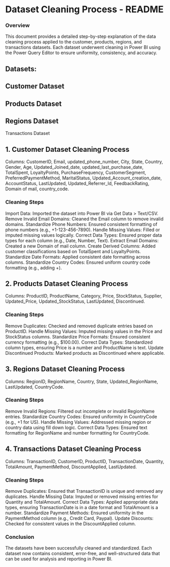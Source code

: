 # Dataset Cleaning Process - README

### Overview

This document provides a detailed step-by-step explanation of the data cleaning process applied to the customer, products, regions, and transactions datasets. Each dataset underwent cleaning in Power BI using the Power Query Editor to ensure uniformity, consistency, and accuracy.

## Datasets:

## Customer Dataset

## Products Dataset

## Regions Dataset

Transactions Dataset

## 1. Customer Dataset Cleaning Process

Columns:
CustomerID, Email, updated_phone_number, City, State, Country, Gender, Age, Updated_Joined_date, updated_last_purchase_date, TotalSpent, LoyaltyPoints, PurchaseFrequency, CustomerSegment, PreferredPaymentMethod, MaritalStatus, Updated_Account_creation_date, AccountStatus, LastUpdated, Updated_Referrer_Id, FeedbackRating, Domain of mail, country_code.

### Cleaning Steps

Import Data: Imported the dataset into Power BI via Get Data > Text/CSV.
Remove Invalid Email Domains: Cleaned the Email column to remove invalid domains.
Standardize Phone Numbers: Ensured consistent formatting of phone numbers (e.g., +1-123-456-7890).
Handle Missing Values: Filled or imputed missing values logically.
Correct Data Types: Ensured proper data types for each column (e.g., Date, Number, Text).
Extract Email Domains: Created a new Domain of mail column.
Create Derived Columns: Added customer classifications based on TotalSpent and LoyaltyPoints.
Standardize Date Formats: Applied consistent date formatting across columns.
Standardize Country Codes: Ensured uniform country code formatting (e.g., adding +).

## 2. Products Dataset Cleaning Process

Columns:
ProductID, ProductName, Category, Price, StockStatus, Supplier, Updated_Price, Updated_StockStatus, LastUpdated, Discontinued.

### Cleaning Steps

Remove Duplicates: Checked and removed duplicate entries based on ProductID.
Handle Missing Values: Imputed missing values in the Price and StockStatus columns.
Standardize Price Formats: Ensured consistent currency formatting (e.g., $100.00).
Correct Data Types: Standardized column types, ensuring Price is a number and ProductName is text.
Update Discontinued Products: Marked products as Discontinued where applicable.

## 3. Regions Dataset Cleaning Process

Columns:
RegionID, RegionName, Country, State, Updated_RegionName, LastUpdated, CountryCode.

### Cleaning Steps

Remove Invalid Regions: Filtered out incomplete or invalid RegionName entries.
Standardize Country Codes: Ensured uniformity in CountryCode (e.g., +1 for US).
Handle Missing Values: Addressed missing region or country data using fill down logic.
Correct Data Types: Ensured text formatting for RegionName and number formatting for CountryCode.

## 4. Transactions Dataset Cleaning Process

Columns:
TransactionID, CustomerID, ProductID, TransactionDate, Quantity, TotalAmount, PaymentMethod, DiscountApplied, LastUpdated.

### Cleaning Steps

Remove Duplicates: Ensured that TransactionID is unique and removed any duplicates.
Handle Missing Data: Imputed or removed missing entries for Quantity and TotalAmount.
Correct Data Types: Applied appropriate data types, ensuring TransactionDate is in a date format and TotalAmount is a number.
Standardize Payment Methods: Ensured uniformity in the PaymentMethod column (e.g., Credit Card, Paypal).
Update Discounts: Checked for consistent values in the DiscountApplied column.

### Conclusion

The datasets have been successfully cleaned and standardized. Each dataset now contains consistent, error-free, and well-structured data that can be used for analysis and reporting in Power BI.
